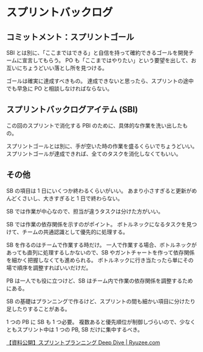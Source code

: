 # スプリントバックログ

## コミットメント：スプリントゴール

SBI とは別に、「ここまではできる」と自信を持って確約できるゴールを開発チームに宣言してもらう。
PO も「ここまではやりたい」という要望を出して、お互いにちょうどいい落とし所を見つける。

ゴールは確実に達成すべきもの。
達成できないと思ったら、スプリントの途中でも早急に PO と相談しなければならない。

## スプリントバックログアイテム (SBI)

この回のスプリントで消化する PBI のために、具体的な作業を洗い出したもの。

スプリントゴールとは別に、手が空いた時の作業を盛るくらいでちょうどいい。
スプリントゴールが達成できれば、全てのタスクを消化しなくてもいい。

## その他

SB の項目は 1 日にいくつか終わるくらいがいい。
あまり小さすぎると更新がめんどくさいし、大きすぎると 1 日で終わらない。

SB では作業が中心なので、担当が違うタスクは分けた方がいい。

SB では作業の依存関係を示すのがポイント。
ボトルネックになるタスクを見つけて、チームの共通認識として優先的に処理する。

SB を作るのはチームで作業する時だけ。
一人で作業する場合、ボトルネックがあっても直列に処理するしかないので、SB やガントチャートを作って依存関係を細かく把握しなくても進められる。
ボトルネックに行き当たったら単にその場で順序を調整すればいいだけだ。

PB は一人でも役に立つけど、SB はチーム内で作業の依存関係を調整するためにある。

SB の基礎はプランニングで作るけど、スプリントの間も細かい項目に分けたり足したりすることがある。

1 つの PB に SB も 1 つ必要。
複数あると優先順位が制御しづらいので、少なくともスプリント中は 1 つの PB, SB だけに集中するべき。

[【資料公開】スプリントプランニング Deep Dive | Ryuzee.com](https://www.ryuzee.com/contents/blog/14573)
